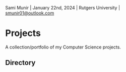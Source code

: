 Sami Munir | January 22nd, 2024 | Rutgers University | smunir01@outlook.com
# Projects
A collection/portfolio of my Computer Science projects.
## Directory